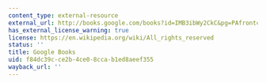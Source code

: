 ```yaml
---
content_type: external-resource
external_url: http://books.google.com/books?id=IMB3ibWy2CkC&pg=PAfrontcover
has_external_license_warning: true
license: https://en.wikipedia.org/wiki/All_rights_reserved
status: ''
title: Google Books
uid: f84dc39c-ce2b-4ce0-8cca-b1ed8aeef355
wayback_url: ''
---
```

